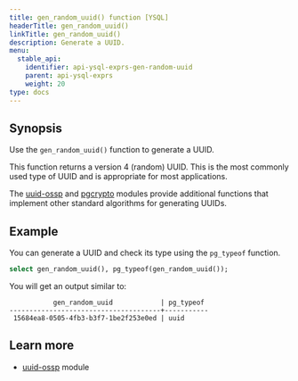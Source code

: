 ```yaml
---
title: gen_random_uuid() function [YSQL]
headerTitle: gen_random_uuid()
linkTitle: gen_random_uuid()
description: Generate a UUID.
menu:
  stable_api:
    identifier: api-ysql-exprs-gen-random-uuid
    parent: api-ysql-exprs
    weight: 20
type: docs
---
```


## Synopsis

Use the `gen_random_uuid()` function to generate a UUID.

This function returns a version 4 (random) UUID. This is the most commonly used type of UUID and is appropriate for most applications.

The [uuid-ossp](../../../../explore/ysql-language-features/pg-extensions/extension-uuid-ossp) and [pgcrypto](../../../../explore/ysql-language-features/pg-extensions/extension-pgcrypto) modules provide additional functions that implement other standard algorithms for generating UUIDs.

## Example

You can generate a UUID and check its type using the `pg_typeof` function.

```sql
select gen_random_uuid(), pg_typeof(gen_random_uuid());
```

You will get an output similar to:

```caddyfile
           gen_random_uuid            | pg_typeof
--------------------------------------+-----------
 15684ea8-0505-4fb3-b3f7-1be2f253e0ed | uuid
```

## Learn more

- [uuid-ossp](../../../../explore/ysql-language-features/pg-extensions/extension-uuid-ossp) module
